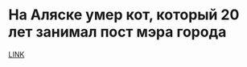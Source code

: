 # На Аляске умер кот, который 20 лет занимал пост мэра города



[LINK](https://varlamov.ru/2481065.html)